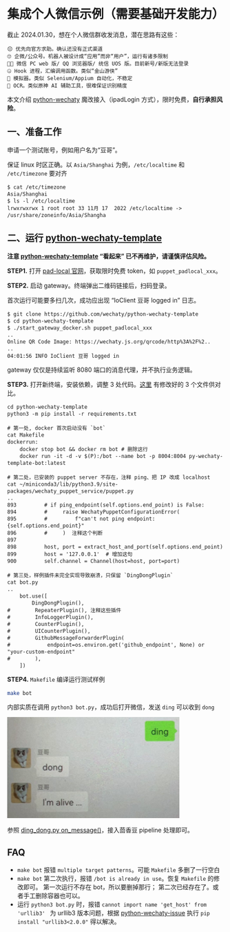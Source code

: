 # 集成个人微信示例（需要基础开发能力）

截止 2024.01.30，想在个人微信群收发消息，潜在思路有这些：

```
😔 优先向官方求助。确认还没有正式渠道
🙄 企微/公众号。机器人被设计成“应用”而非“用户”，运行有诸多限制
😮‍💨 微信 PC web 版/ QQ 浏览器版/ 统信 UOS 版。目前新号/新版无法登录
🤐 Hook 进程，汇编调用函数。类似“金山游侠”
🤨 模拟器。类似 Selenium/Appium 自动化，不稳定
🤔 OCR。类似原神 AI 辅助工具，很难保证识别精度
```

本文介绍 [python-wechaty](https://github.com/Wechaty/python-wechaty/) 魔改接入（ipadLogin 方式），限时免费，**自行承担风险**。

## 一、准备工作

申请一个测试账号，例如用户名为“豆哥”。

保证 linux 时区正确。以 `Asia/Shanghai` 为例，`/etc/localtime` 和 `/etc/timezone` 要对齐

```Shell
$ cat /etc/timezone
Asia/Shanghai
$ ls -l /etc/localtime
lrwxrwxrwx 1 root root 33 11月 17  2022 /etc/localtime -> /usr/share/zoneinfo/Asia/Shangha
```

## 二、运行 [python-wechaty-template](https://github.com/wechaty/python-wechaty-template)

**注意 [python-wechaty-template](https://github.com/wechaty/python-wechaty-template) “看起来” 已不再维护，请谨慎评估风险。**

**STEP1.** 打开 [pad-local 官网](http://pad-local.com/#/)，获取限时免费 token，如 `puppet_padlocal_xxx`。

**STEP2.** 启动 gateway。终端弹出二维码链接后，扫码登录。

首次运行可能要多扫几次，成功应出现 “IoClient 豆哥 logged in” 日志。

```Shell
$ git clone https://github.com/wechaty/python-wechaty-template
$ cd python-wechaty-template
$ ./start_gateway_docker.sh puppet_padlocal_xxx
..
Online QR Code Image: https://wechaty.js.org/qrcode/http%3A%2F%2..
..
04:01:56 INFO IoClient 豆哥 logged in
```

gateway 仅仅是持续监听 8080 端口的消息代理，并不执行业务逻辑。

**STEP3.** 打开新终端，安装依赖，调整 3 处代码。[这里](https://github.com/tpoisonooo/python-wechaty-template/pull/1) 有修改好的 3 个文件供对比。

```Shell
cd python-wechaty-template
python3 -m pip install -r requirements.txt

# 第一处, docker 首次启动没有 `bot`
cat Makefile
dockerrun:
    docker stop bot && docker rm bot # 删除这行
    docker run -it -d -v $(P):/bot --name bot -p 8004:8004 py-wechaty-template-bot:latest

# 第二处，已安装的 puppet server 不存在，注释 ping、把 IP 改成 localhost
cat ~/miniconda3/lib/python3.9/site-packages/wechaty_puppet_service/puppet.py
..
893         # if ping_endpoint(self.options.end_point) is False:
894         #     raise WechatyPuppetConfigurationError(
895         #         f"can't not ping endpoint: {self.options.end_point}"
896         #     )  注释这个判断
897
898         host, port = extract_host_and_port(self.options.end_point)
899         host = '127.0.0.1'  # 增加这句
900         self.channel = Channel(host=host, port=port)

# 第三处，样例插件未完全实现导致崩溃，只保留 `DingDongPlugin`
cat bot.py
..
    bot.use([
        DingDongPlugin(),
#        RepeaterPlugin(), 注释这些插件
#        InfoLoggerPlugin(),
#        CounterPlugin(),
#        UICounterPlugin(),
#        GithubMessageForwarderPlugin(
#            endpoint=os.environ.get('github_endpoint', None) or "your-custom-endpoint"
#        ),
    ])
```

**STEP4.** `Makefile` 编译运行测试样例

```bash
make bot
```

内部实质在调用 `python3 bot.py`，成功后打开微信，发送 `ding` 可以收到 `dong`

<img src="./figures/wechat-dingdong.png" width="400">

参照 [ding_dong.py on_message()](https://github.com/wechaty/python-wechaty-template/blob/main/src/plugins/ding_dong.py#L10)，接入茴香豆 pipeline 处理即可。


## FAQ

* `make bot` 报错 `multiple target patterns`。可能 `Makefile` 多删了一行空白
* `make bot` 第二次执行，报错 `/bot is already in use`。恢复 `Makefile` 的修改即可。 第一次运行不存在 bot，所以要删掉那行； 第二次已经存在了。或者手工删除容器也可以。
* 运行 `python3 bot.py` 时，报错 `cannot import name 'get_host' from 'urllib3' ` 为 urllib3 版本问题，根据 [python-wechaty-issue](https://github.com/wechaty/python-wechaty/issues/419#issuecomment-1859148951) 执行 `pip install "urllib3<2.0.0"` 得以解决。

